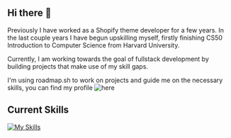 ## Hi there 👋

Previously I have worked as a Shopify theme developer for a few years. In the last couple years I have begun upskilling myself, firstly finishing CS50 Introduction to Computer Science from Harvard University.

Currently, I am working towards the goal of fullstack development by building projects that make use of my skill gaps.

I'm using roadmap.sh to work on projects and guide me on the necessary skills, you can find my profile ![here](https://roadmap.sh/u/vxlzz)

## Current Skills

[![My Skills](https://skillicons.dev/icons?i=js,html,css,js,git,github,c,vscode,npm,py)](https://skillicons.dev)

<!--
**vxlzz/vxlzz** is a ✨ _special_ ✨ repository because its `README.md` (this file) appears on your GitHub profile.

Here are some ideas to get you started:

- 🔭 I’m currently working on ...
- 🌱 I’m currently learning ...
- 👯 I’m looking to collaborate on ...
- 🤔 I’m looking for help with ...
- 💬 Ask me about ...
- 📫 How to reach me: ...
- 😄 Pronouns: ...
- ⚡ Fun fact: ...
-->
